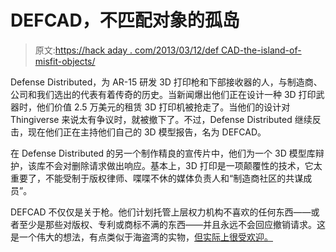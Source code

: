 # DEFCAD，不匹配对象的孤岛

> 原文:[https://hack aday . com/2013/03/12/def CAD-the-island-of-misfit-objects/](https://hackaday.com/2013/03/12/defcad-the-island-of-misfit-objects/)

Defense Distributed，为 AR-15 研发 3D 打印枪和下部接收器的人，与制造商、公司和我们选出的代表有着传奇的历史。当新闻爆出他们正在设计一种 3D 打印武器时，他们价值 2.5 万美元的租赁 3D 打印机被抢走了。当他们的设计对 Thingiverse 来说太有争议时，就被撤下了。不过，Defense Distributed 继续反击，现在他们正在主持他们自己的 3D 模型报告，名为 DEFCAD。

在 Defense Distributed 的另一个制作精良的宣传片中，他们为一个 3D 模型库辩护，该库不会对删除请求做出响应。基本上，3D 打印是一项颠覆性的技术，它太重要了，不能受制于版权律师、喋喋不休的媒体负责人和“制造商社区的共谋成员”。

DEFCAD 不仅仅是关于枪。他们计划托管上层权力机构不喜欢的任何东西——或者至少是那些对版权、专利或商标不满的东西——并且永远不会回应撤销请求。这是一个伟大的想法，有点类似于海盗湾的实物，[但实际上很受欢迎。](http://thepiratebay.se/browse/605)
